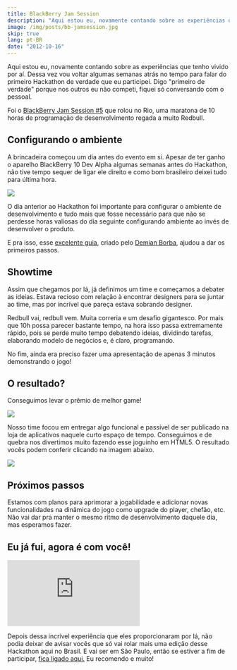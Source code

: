 ```yaml
---
title: BlackBerry Jam Session
description: "Aqui estou eu, novamente contando sobre as experiências que tenho vivido por aí. Dessa vez vou voltar algumas semanas atrás no tempo para falar do primeiro Hackathon de verdade que eu participei. Digo 'primeiro de verdade' porque nos outros eu não competi, fiquei só conversando com o pessoal."
image: /img/posts/bb-jamsession.jpg
skip: true
lang: pt-BR
date: "2012-10-16"
---
```


Aqui estou eu, novamente contando sobre as experiências que tenho vivido por aí. Dessa vez vou voltar algumas semanas atrás no tempo para falar do primeiro Hackathon de verdade que eu participei. Digo "primeiro de verdade" porque nos outros eu não competi, fiquei só conversando com o pessoal.

Foi o [BlackBerry Jam Session #5](http://blackberryjamsessions.com/2012/10/04/rio-de-janeiro-brazil/?lang=pt) que rolou no Rio, uma maratona de 10 horas de programação de desenvolvimento regada a muito Redbull.

<!-- more -->

## Configurando o ambiente

A brincadeira começou um dia antes do evento em si. Apesar de ter ganho o aparelho BlackBerry 10 Dev Alpha algumas semanas antes do Hackathon, não tive tempo sequer de ligar ele direito e como bom brasileiro deixei tudo para última hora.

![](/static/img/posts/bb-devalpha.jpg)

O dia anterior ao Hackathon foi importante para configurar o ambiente de desenvolvimento e tudo mais que fosse necessário para que não se perdesse horas valiosas do dia seguinte configurando ambiente ao invés de desenvolver o produto.

E pra isso, esse [excelente guia](http://blackberryjamsessions.com/blackberryjamsessions/getting-ready-for-the-hackathon/?lang=pt), criado pelo [Demian Borba](http://dborba.com/), ajudou a dar os primeiros passos.

## Showtime

Assim que chegamos por lá, já definimos um time e começamos a debater as ideias. Estava recioso com relação à encontrar designers para se juntar ao time, mas por incrível que pareça estava sobrando designer.

Redbull vai, redbull vem. Muita correria e um desafio gigantesco. Por mais que 10h possa parecer bastante tempo, na hora isso passa extremamente rápido, pois se perde muito tempo debatendo ideias, dividindo tarefas, elaborando modelo de negócios e, é claro, programando.

No fim, ainda era preciso fazer uma apresentação de apenas 3 minutos demonstrando o jogo!

## O resultado?

Conseguimos levar o prêmio de melhor game!

![](/static/img/posts/bb-time.jpg)

Nosso time focou em entregar algo funcional e passível de ser publicado na loja de aplicativos naquele curto espaço de tempo. Conseguimos e de quebra nos divertimos muito fazendo esse joguinho em HTML5\. O resultado vocês podem conferir clicando na imagem abaixo.

<p><a href="http://html5-pro.com/black-wings/"><img src="/static/img/posts/bb-wings.jpg"/></a></p>

## Próximos passos

Estamos com planos para aprimorar a jogabilidade e adicionar novas funcionalidades na dinâmica do jogo como upgrade do player, chefão, etc. Não vai dar pra manter o mesmo ritmo de desenvolvimento daquele dia, mas esperamos fazer.

## Eu já fui, agora é com você!

<div class="iframe-wrap">
  <iframe src="https://www.youtube.com/embed/s41ypMtOz5I" frameborder="0" allowfullscreen="true">
  </iframe>
</div>

Depois dessa incrível experiência que eles proporcionaram por lá, não podia deixar de avisar vocês que só vai rolar mais uma edição desse Hackathon aqui no Brasil. E vai ser em São Paulo, então se estiver a fim de participar, [fica ligado aqui.](http://blackberryjamsessions.com/registre-se/?lang=pt) Eu recomendo e muito!
